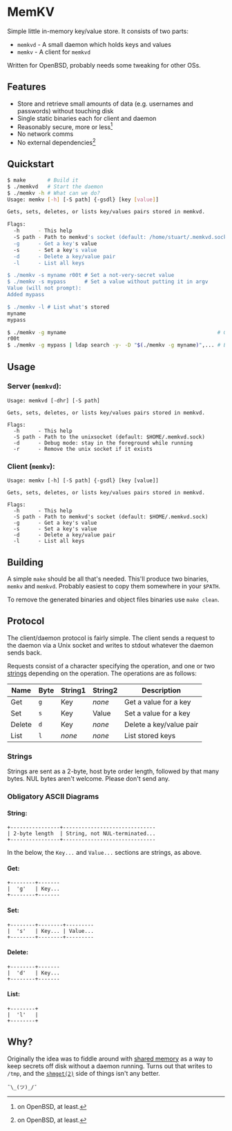 MemKV
=====
Simple little in-memory key/value store.  It consists of two parts:
- `memkvd` - A small daemon which holds keys and values
- `memkv`  - A client for `memkvd`

Written for OpenBSD, probably needs some tweaking for other OSs.

Features
--------
- Store and retrieve small amounts of data (e.g. usernames and passwords) without touching disk
- Single static binaries each for client and daemon
- Reasonably secure, more or less[^1]
- No network comms
- No external dependencies[^1]

[^1]: on OpenBSD, at least.

Quickstart
----------
```sh
$ make       # Build it
$ ./memkvd   # Start the daemon
$ ./memkv -h # What can we do?
Usage: memkv [-h] [-S path] {-gsdl} [key [value]]

Gets, sets, deletes, or lists key/values pairs stored in memkvd.

Flags:
  -h      - This help
  -S path - Path to memkvd's socket (default: /home/stuart/.memkvd.sock)
  -g      - Get a key's value
  -s      - Set a key's value
  -d      - Delete a key/value pair
  -l      - List all keys

$ ./memkv -s myname r00t # Set a not-very-secret value
$ ./memkv -s mypass      # Set a value without putting it in argv
Value (will not prompt):
Added mypass

$ ./memkv -l # List what's stored
myname
mypass

$ ./memkv -g myname                                                 # Get a value
r00t
$ ./memkv -g mypass | ldap search -y- -D "$(./memkv -g myname)",... # Easy :)
```

Usage
-----

### Server (`memkvd`):

```
Usage: memkvd [-dhr] [-S path]

Gets, sets, deletes, or lists key/values pairs stored in memkvd.

Flags:
  -h      - This help
  -S path - Path to the unixsocket (default: $HOME/.memkvd.sock)
  -d      - Debug mode: stay in the foreground while running
  -r      - Remove the unix socket if it exists
```

### Client (`memkv`):
```
Usage: memkv [-h] [-S path] {-gsdl} [key [value]]

Gets, sets, deletes, or lists key/values pairs stored in memkvd.

Flags:
  -h      - This help
  -S path - Path to memkvd's socket (default: $HOME/.memkvd.sock)
  -g      - Get a key's value
  -s      - Set a key's value
  -d      - Delete a key/value pair
  -l      - List all keys
```

Building
--------
A simple `make` should be all that's needed.  This'll produce two binaries,
`memkv` and `memkvd`.  Probably easiest to copy them somewhere in your `$PATH`.

To remove the generated binaries and object files binaries use `make clean`.

Protocol
--------
The client/daemon protocol is fairly simple.  The client sends a request to the
daemon via a Unix socket and writes to stdout whatever the daemon sends back.

Requests consist of a character specifying the operation, and one or two
[strings](Strings) depending on the operation.  The operations are as follows:

Name   | Byte | String1 | String2 | Description
-------|------|---------|---------|-
Get    | `g`  | Key     | _none_  | Get a value for a key
Set    | `s`  | Key     | Value   | Set a value for a key
Delete | `d`  | Key     | _none_  | Delete a key/value pair
List   | `l`  | _none_  | _none_  | List stored keys

### Strings
Strings are sent as a 2-byte, host byte order length, followed by that many
bytes.  NUL bytes aren't welcome.  Please don't send any.

### Obligatory ASCII Diagrams

#### String:
```
+----------------+------------------------------
| 2-byte length  | String, not NUL-terminated...
+----------------+------------------------------
```

In the below, the `Key...` and `Value...` sections are strings, as above.

#### Get:
```
+--------+-------
|  'g'   | Key...
+--------+-------
```

#### Set:
```
+--------+--------+---------
|  's'   | Key... | Value...
+--------+--------+---------
```

#### Delete:
```
+--------+-------
|  'd'   | Key...
+--------+-------
```

#### List:
```
+--------+
|  'l'   |
+--------+
```

Why?
----
Originally the idea was to fiddle around with
[shared memory](https://man.openbsd.org/shm_open) as a way to keep secrets
off disk without a daemon running.  Turns out that writes to `/tmp`, and
the [`shmget(2)`](https://man.openbsd.org/shmget) side of things isn't any
better.

`¯\_(ツ)_/¯`
